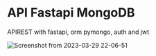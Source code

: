 # API Fastapi MongoDB
APIREST with fastapi, orm pymongo, auth and jwt

![Screenshot from 2023-03-29 22-06-51](https://user-images.githubusercontent.com/99058835/228709705-092ee6ee-4199-452a-a207-3fc7c40ff5e9.png)
